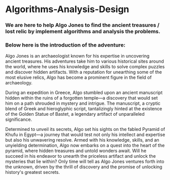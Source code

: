 # Algorithms-Analysis-Design
### We are here to help Algo Jones to find the ancient treasures / lost relic by implement algorithms and analysis the problems.

### Below here is the introduction of the adventure: 

Algo Jones is an archaeologist known for his expertise in uncovering ancient treasures. His adventures take him to various historical sites around the world, where he uses his knowledge and skills to solve complex puzzles and discover hidden artifacts. With a reputation for unearthing some of the most elusive relics, Algo has become a prominent figure in the field of archaeology. <br>

During an expedition in Greece, Algo stumbled upon an ancient manuscript hidden within the ruins of a forgotten temple—a discovery that would set him on a path shrouded in mystery and intrigue. The manuscript, a cryptic blend of Greek and hieroglyphic script, tantalizingly hinted at the existence of the Golden Statue of Bastet, a legendary artifact of unparalleled significance. <br>

Determined to unveil its secrets, Algo set his sights on the fabled Pyramid of Khufu in Egypt—a journey that would test not only his intellect and expertise but also his unwavering resolve. Armed with his knowledge, skills, and an unyielding determination, Algo now embarks on a quest into the heart of the pyramid, where hidden treasures and untold wonders await. Will he succeed in his endeavor to unearth the priceless artifact and unlock the mysteries that lie within? Only time will tell as Algo Jones ventures forth into the unknown, driven by the thrill of discovery and the promise of unlocking history's greatest secrets. <br>
